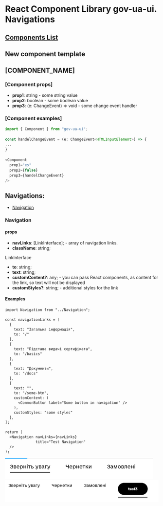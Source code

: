 # React Component Library gov-ua-ui. Navigations

## [Components List](COMPONENTS_LIST.md)

## New component template

## [COMPONENT_NAME]

### [Component props]

- **prop1**: string - some string value
- **prop2**: boolean - some boolean value
- **prop3**: (e: ChangeEvent<HTMLInputElement>) => void - some change event handler

### [Component examples]

```js
import { Component } from "gov-ua-ui";

const handelChangeEvent = (e: ChangeEvent<HTMLInputElement>) => {
...
}

<Component
  prop1="es"
  prop2={false}
  prop3={handelChangeEvent}
/>
```

## Navigations:

- [Navigation](#Navigation)

### Navigation

<a name="Navigation"></a>

#### props

- **navLinks**: [LinkInterface]; - array of navigation links.
- **className**: string;

LinkInterface

- **to**: string;
- **text**: string;
- **customContent?**: any; - you can pass React components, as content for the link, so text will not be displayed
- **customStyles?**: string; - additional styles for the link

#### Examples

```tsx
import Navigation from "../Navigation";

const navigationLinks = [
  {
    text: "Загальна інформація",
    to: "/"
  },
  {
    text: "Підстава видачі сертифіката",
    to: "/basics"
  },
  {
    text: "Документи",
    to: "/docs"
  },
  {
    text: "",
    to: "/some-btn",
    customContent: (
      <CommonButton label="Some button in navigation" />
    ),
    customStyles: "some styles"
  },
];

return (
  <Navigation navLinks={navLinks}
              title="Test Navigation"
  />
);
```
![img_6.png](mdImages/Navigation_1.png)
![img_7.png](mdImages/Navigation_2.png)
